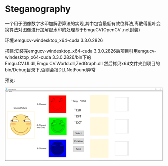 # Steganography
一个用于图像数字水印加解密算法的实现,其中包含最低有效位算法,离散傅里叶变换算法对图像进行加解密水印的处理基于EmguCV(OpenCV .net封装)

环境:emgucv-windesktop_x64-cuda 3.3.0.2826

搭建:安装完emgucv-windesktop_x64-cuda 3.3.0.2826后项目引用emgucv-windesktop_x64-cuda 3.3.0.2826/bin下的Emgu.CV.UI.dll,Emgu.CV.World.dll,ZedGraph.dll 然后拷贝x64文件夹到项目的bin/Debug目录下,否则会报DLLNotFound异常

预览:

![image](https://github.com/TheDawnCc/Steganography/blob/master/Preview/Preview.png)
